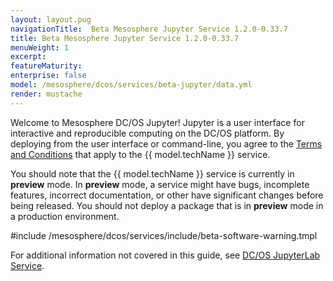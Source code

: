 ```yaml
---
layout: layout.pug
navigationTitle:  Beta Mesosphere Jupyter Service 1.2.0-0.33.7
title: Beta Mesosphere Jupyter Service 1.2.0-0.33.7
menuWeight: 1
excerpt:
featureMaturity:
enterprise: false
model: /mesosphere/dcos/services/beta-jupyter/data.yml
render: mustache
---
```

Welcome to Mesosphere DC/OS Jupyter! Jupyter is a user interface for interactive and reproducible computing on the DC/OS platform. By deploying from the user interface or command-line, you agree to the [Terms and Conditions](https://mesosphere.com/catalog-terms-conditions/#community-services) that apply to the {{ model.techName }} service.

You should note that the {{ model.techName }} service is currently in **preview** mode. In **preview** mode, a service might have bugs, incomplete features, incorrect documentation, or other have significant changes before being released. You should not deploy a package that is in **preview** mode in a production environment.

#include /mesosphere/dcos/services/include/beta-software-warning.tmpl

For additional information not covered in this guide, see [DC/OS JupyterLab Service](https://github.com/dcos-labs/dcos-jupyterlab-service).
